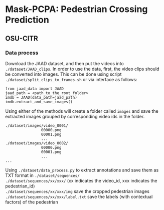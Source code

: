 # Mask-PCPA: Pedestrian Crossing Prediction
## OSU-CITR

### Data process

Download the JAAD dataset, and then put the videos into `./dataset/JAAD_clips`. In order to use the data, first, the video clips should be converted into images. This can be done using script `./dataset/split_clips_to_frames.sh` or via interface as follows:
```
from jaad_data import JAAD
jaad_path = <path_to_the_root_folder>
imdb = JAAD(data_path=jaad_path)
imdb.extract_and_save_images()
```

Using either of the methods will create a folder called `images` and save the extracted images grouped by corresponding video ids in the folder.
```
./dataset/images/video_0001/
				00000.png
				00001.png
				...
./dataset/images/video_0002/
				00000.png
				00001.png
				...		
...
```
Using `./dataset/data_process.py` to extract annotations and save them as TXT format in `./dataset/sequences/`  
`./dataset/sequences/xx/xxx/` (xx indicates the video_id, xxx indicates the pedestrian_id)  
`./dataset/sequences/xx/xxx/img` save the cropped pedestrian images  
`./dataset/sequences/xx/xxx/label.txt` save the labels (with contextual factors) of the pedestrian  




